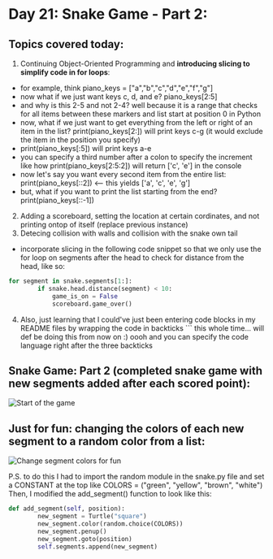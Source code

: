 # Day 21: Snake Game - Part 2:

## Topics covered today:
1. Continuing Object-Oriented Programming and **introducing slicing to simplify code in for loops**:
- for example, think piano_keys = ["a","b","c","d","e","f","g"]
- now what if we just want keys c, d, and e? piano_keys[2:5]
- and why is this 2-5 and not 2-4? well because it is a range that checks for all items between these markers and list start at position 0 in Python
- now, what if we just want to get everything from the left or right of an item in the list? print(piano_keys[2:]) will print keys c-g (it would exclude the item in the position you specify)
- print(piano_keys[:5]) will print keys a-e
- you can specify a third number after a colon to specify the increment like how print(piano_keys[2:5:2]) will return ['c', 'e'] in the console
- now let's say you want every second item from the entire list: print(piano_keys[::2]) <-- this yields ['a', 'c', 'e', 'g']
- but, what if you want to print the list starting from the end? print(piano_keys[::-1])
2. Adding a scoreboard, setting the location at certain cordinates, and not printing ontop of itself (replace previous instance)
3. Detecing collision with walls and collision with the snake own tail
- incorporate slicing in the following code snippet so that we only use the for loop on segments after the head to check for distance from the head, like so:

``` python
for segment in snake.segments[1:]:
        if snake.head.distance(segment) < 10:
            game_is_on = False
            scoreboard.game_over()
```
4. Also, just learning that I could've just been entering code blocks in my README files by wrapping the code in backticks ``` this whole time... will def be doing this from now on :) oooh and you can specify the code language right after the three backticks

## Snake Game: Part 2 (completed snake game with new segments added after each scored point):
![Start of the game](https://github.com/user-attachments/assets/64a6acc0-6876-4615-a81e-66ca3d8f22fb)

## Just for fun: changing the colors of each new segment to a random color from a list:
![Change segment colors for fun](https://github.com/user-attachments/assets/41307150-5bec-4f9f-abf6-c4b4e49d0b82)

P.S. to do this I had to import the random module in the snake.py file and set a CONSTANT at the top like COLORS = ("green", "yellow", "brown", "white") 
Then, I modified the add_segment() function to look like this: 
``` python
def add_segment(self, position): 
        new_segment = Turtle("square")
        new_segment.color(random.choice(COLORS))
        new_segment.penup()
        new_segment.goto(position)
        self.segments.append(new_segment)
```



